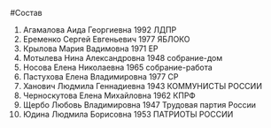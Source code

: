 #Состав
1. Агамалова Аида Георгиевна 1992 ЛДПР
2. Еременко Сергей Евгеньевич 1977 ЯБЛОКО
3. Крылова Мария Вадимовна 1971 ЕР
4. Мотылева Нина Александровна 1948 собрание-дом
5. Носова Елена Николаевна 1965 собрание-работа
6. Пастухова Елена Владимировна 1977 СР
7. Ханович Людмила Геннадиевна 1943 КОММУНИСТЫ РОССИИ
8. Черноскутова Елена Михайловна 1962 КПРФ
9. Щербо Любовь Владимировна 1947 Трудовая партия России
10. Юдина Людмила Борисовна 1953 ПАТРИОТЫ РОССИИ
